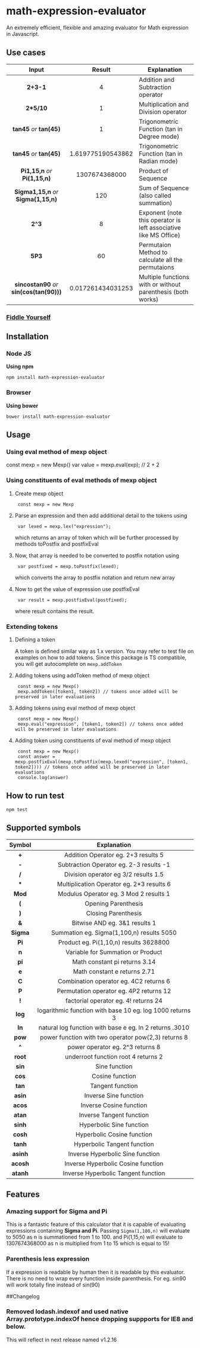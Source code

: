 # math-expression-evaluator
An extremely efficient, flexible and amazing evaluator for Math expression in Javascript.

## Use cases
|Input|Result|Explanation|
|:---:|:---:| --- |
|**2+3-1**|4| Addition and Subtraction operator |
|**2\*5/10**|1| Multiplication and Division operator |
|**tan45** *or* **tan(45)**|1| Trigonometric Function (tan in Degree mode) |
|**tan45** *or* **tan(45)**|1.619775190543862| Trigonometric Function (tan in Radian mode) |
|**Pi1,15,n** *or* **Pi(1,15,n)**|1307674368000| Product of Sequence |
|**Sigma1,15,n** *or* **Sigma(1,15,n)**|120| Sum of Sequence (also called summation)  |
|**2^3**|8| Exponent (note this operator is left associative like MS Office) |
|**5P3**|60| Permutaion Method to calculate all the permutaions |
|**sincostan90** *or* **sin(cos(tan(90)))**|0.017261434031253| Multiple functions with or without parenthesis (both works) |

### [Fiddle Yourself](https://jsbin.com/romatuc/edit?html,output)

## Installation
### Node JS
 **Using npm**

    npm install math-expression-evaluator

### Browser
 **Using bower**

    bower install math-expression-evaluator

## Usage

### Using eval method of mexp object

const mexp = new Mexp()
var value = mexp.eval(exp);  // 2 + 2

### Using constituents of eval methods of mexp object

1. Create mexp object

        const mexp = new Mexp
   
2. Parse an expression and then add additional detail to the tokens using

        var lexed = mexp.lex("expression");
    which returns an array of token which will be further processed by methods toPostfix and postfixEval

3. Now, that array is needed to be converted to postfix notation using

        var postfixed = mexp.toPostfix(lexed);  
    which converts the array to postfix notation and return new array

4. Now to get the value of expression use postfixEval

        var result = mexp.postfixEval(postfixed);  
    where result contains the result.


### Extending tokens

1. Defining a token

    A token is defined similar way as 1.x version. You may refer to test file on examples on how to add tokens. Since this package is TS compatible, you will get autocomplete on `mexp.addToken`


2. Adding tokens using addToken method of mexp object

        const mexp = new Mexp()
        mexp.addToken([token1, token2]) // tokens once added will be preserved in later evaluations

3. Adding tokens using eval method of mexp object

        const mexp = new Mexp()
        mexp.eval("expression", [token1, token2]) // tokens once added will be preserved in later evaluations

4. Adding token using constituents of eval method of mexp object

        const mexp = new Mexp()
        const answer = mexp.postfixEval(mexp.toPostfix(mexp.lexed("expression", [token1, token2]))) // tokens once added will be preserved in later evaluations
        console.log(answer)
## How to run test

    npm test

## Supported symbols

|Symbol|Explanation|
|:---:|:---:|
|**+**| Addition Operator eg. 2+3 results 5 |
|**-**| Subtraction Operator eg. 2-3 results -1 |
|**/**| Division operator eg 3/2 results 1.5 |
|**\***| Multiplication Operator eg. 2\*3 results 6 |
|**Mod**| Modulus Operator eg. 3 Mod 2 results 1 |
|**(**| Opening Parenthesis |
|**)**| Closing Parenthesis |
|**&**| Bitwise AND eg. 3&1 results 1 |
|**Sigma**| Summation eg. Sigma(1,100,n) results 5050 |
|**Pi**| Product eg. Pi(1,10,n) results 3628800 |
|**n**| Variable for Summation or Product |
|**pi**| Math constant pi returns 3.14 |
|**e**| Math constant e returns 2.71 |
|**C**| Combination operator eg. 4C2 returns 6 |
|**P**| Permutation operator eg. 4P2 returns 12 |
|**!**| factorial operator eg. 4! returns 24 |
|**log**| logarithmic function with base 10 eg. log 1000 returns 3 |
|**ln**| natural log function with base e eg. ln 2 returns .3010 |
|**pow**| power function with two operator pow(2,3) returns 8 |
|**^**| power operator eg. 2^3 returns 8 |
|**root**| underroot function root 4 returns 2 |
|**sin**| Sine function |
|**cos**| Cosine function |
|**tan**| Tangent function |
|**asin**| Inverse Sine function |
|**acos**| Inverse Cosine function |
|**atan**| Inverse Tangent function |
|**sinh**| Hyperbolic Sine function |
|**cosh**| Hyperbolic Cosine function |
|**tanh**| Hyperbolic Tangent function |
|**asinh**| Inverse Hyperbolic Sine function |
|**acosh**| Inverse Hyperbolic Cosine function |
|**atanh**| Inverse Hyperbolic Tangent function |

## Features

### Amazing support for Sigma and Pi
This is a fantastic feature of this calculator that it is capable of evaluating expressions containing **Sigma and Pi**.
Passing `Sigma(1,100,n)` will evaluate to 5050 as n is summationed from 1 to 100.
and Pi(1,15,n) will evaluate to 1307674368000 as n is multiplied from 1 to 15 which is equal to 15!

### Parenthesis less expression
If a expression is readable by human then it is readable by this evaluator. There is no need to wrap every function inside parenthesis.
For eg. sin90 will work totally fine instead of sin(90)

##Changelog

### Removed lodash.indexof and used native Array.prototype.indexOf hence dropping suppports for IE8 and below.
This will reflect in next release named v1.2.16
